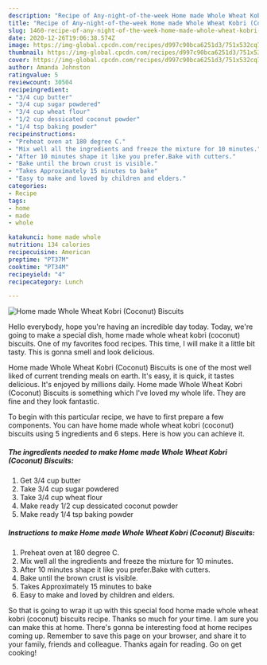 ```yaml
---
description: "Recipe of Any-night-of-the-week Home made Whole Wheat Kobri (Coconut) Biscuits"
title: "Recipe of Any-night-of-the-week Home made Whole Wheat Kobri (Coconut) Biscuits"
slug: 1460-recipe-of-any-night-of-the-week-home-made-whole-wheat-kobri-coconut-biscuits
date: 2020-12-26T19:06:38.574Z
image: https://img-global.cpcdn.com/recipes/d997c90bca6251d3/751x532cq70/home-made-whole-wheat-kobri-coconut-biscuits-recipe-main-photo.jpg
thumbnail: https://img-global.cpcdn.com/recipes/d997c90bca6251d3/751x532cq70/home-made-whole-wheat-kobri-coconut-biscuits-recipe-main-photo.jpg
cover: https://img-global.cpcdn.com/recipes/d997c90bca6251d3/751x532cq70/home-made-whole-wheat-kobri-coconut-biscuits-recipe-main-photo.jpg
author: Amanda Johnston
ratingvalue: 5
reviewcount: 30504
recipeingredient:
- "3/4 cup butter"
- "3/4 cup sugar powdered"
- "3/4 cup wheat flour"
- "1/2 cup dessicated coconut powder"
- "1/4 tsp baking powder"
recipeinstructions:
- "Preheat oven at 180 degree C."
- "Mix well all the ingredients and freeze the mixture for 10 minutes."
- "After 10 minutes shape it like you prefer.Bake with cutters."
- "Bake until the brown crust is visible."
- "Takes Approximately 15 minutes to bake"
- "Easy to make and loved by children and elders."
categories:
- Recipe
tags:
- home
- made
- whole

katakunci: home made whole 
nutrition: 134 calories
recipecuisine: American
preptime: "PT37M"
cooktime: "PT34M"
recipeyield: "4"
recipecategory: Lunch

---
```



![Home made Whole Wheat Kobri (Coconut) Biscuits](https://img-global.cpcdn.com/recipes/d997c90bca6251d3/751x532cq70/home-made-whole-wheat-kobri-coconut-biscuits-recipe-main-photo.jpg)

Hello everybody, hope you're having an incredible day today. Today, we're going to make a special dish, home made whole wheat kobri (coconut) biscuits. One of my favorites food recipes. This time, I will make it a little bit tasty. This is gonna smell and look delicious.



Home made Whole Wheat Kobri (Coconut) Biscuits is one of the most well liked of current trending meals on earth. It's easy, it is quick, it tastes delicious. It's enjoyed by millions daily. Home made Whole Wheat Kobri (Coconut) Biscuits is something which I've loved my whole life. They are fine and they look fantastic.


To begin with this particular recipe, we have to first prepare a few components. You can have home made whole wheat kobri (coconut) biscuits using 5 ingredients and 6 steps. Here is how you can achieve it.

<!--inarticleads1-->

##### The ingredients needed to make Home made Whole Wheat Kobri (Coconut) Biscuits:

1. Get 3/4 cup butter
1. Take 3/4 cup sugar powdered
1. Take 3/4 cup wheat flour
1. Make ready 1/2 cup dessicated coconut powder
1. Make ready 1/4 tsp baking powder




<!--inarticleads2-->

##### Instructions to make Home made Whole Wheat Kobri (Coconut) Biscuits:

1. Preheat oven at 180 degree C.
1. Mix well all the ingredients and freeze the mixture for 10 minutes.
1. After 10 minutes shape it like you prefer.Bake with cutters.
1. Bake until the brown crust is visible.
1. Takes Approximately 15 minutes to bake
1. Easy to make and loved by children and elders.




So that is going to wrap it up with this special food home made whole wheat kobri (coconut) biscuits recipe. Thanks so much for your time. I am sure you can make this at home. There's gonna be interesting food at home recipes coming up. Remember to save this page on your browser, and share it to your family, friends and colleague. Thanks again for reading. Go on get cooking!
